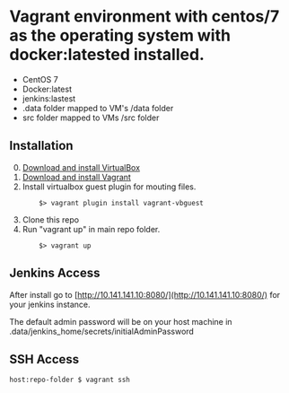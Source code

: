 # Vagrant environment with centos/7 as the operating system with docker:latested installed.

* CentOS 7
* Docker:latest
* jenkins:lastest
* .data folder mapped to VM's /data folder
* src folder mapped to VMs /src folder

## Installation

0. [Download and install VirtualBox](https://www.virtualbox.org/wiki/Downloads)
1. [Download and install Vagrant](https://www.vagrantup.com/downloads.html)
2. Install virtualbox guest plugin for mouting files.
	```
		$> vagrant plugin install vagrant-vbguest
	```
2. Clone this repo
3. Run "vagrant up" in main repo folder.
	``` 
		$> vagrant up
	```

## Jenkins Access

After install go to [http://10.141.141.10:8080/](http://10.141.141.10:8080/) for your jenkins instance.

The default admin password will be on your host machine in .data/jenkins_home/secrets/initialAdminPassword

## SSH Access

```
host:repo-folder $ vagrant ssh
```